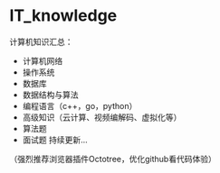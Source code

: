# IT_knowledge

计算机知识汇总：
- 计算机网络
- 操作系统
- 数据库
- 数据结构与算法
- 编程语言（c++，go，python）
- 高级知识（云计算、视频编解码、虚拟化等）
- 算法题
- 面试题
持续更新...

（强烈推荐浏览器插件Octotree，优化github看代码体验）
